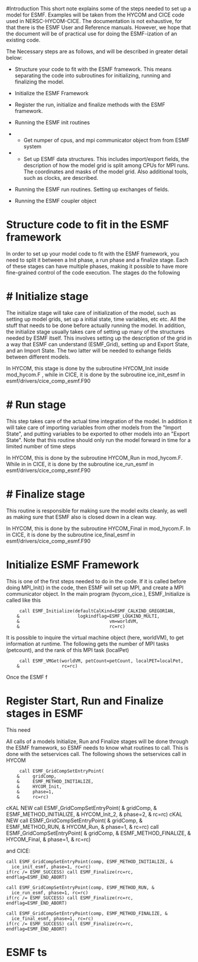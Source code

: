 #Introduction
This short note explains some of the steps needed to set up a model for ESMF.
Examples will be taken from the HYCOM and CICE code used in NERSC-HYCOM-CICE.
The documentation is not exhaustive, for that there is the ESMF User and
Reference manuals. However, we hope that the document will be of practical use
for doing the ESMF-ization of an existing code. 

The Necessary steps are as follows, and will be described in greater detail
below:

* Structure your code to fit with the ESMF framework. This means separating the
code into subroutines for initializing, running and finalizing the model.

* Initialize the ESMF Framework

* Register the run, initialize and finalize methods with the ESMF framework.

* Running the ESMF init routines

* * Get numper of cpus, and mpi communicator object from from ESMF system

* * Set up ESMF data structures. This includes import/export fields, the
description of how the model grid is split among CPUs for MPI runs. The
coordinates and masks of the model grid. Also additional tools, such as clocks,
are described.

* Running the ESMF run routines. Setting up exchanges of fields.

* Running the ESMF coupler object


# Structure code to fit in the ESMF framework

In order to  set up your model code to fit with the ESMF framework, you need to split
it between a Init phase, a run phase and a finalize stage. Each of these stages
can have multiple phases, making it possible to have more fine-grained control
of the code execution. The stages do the following

# # Initialize  stage
 
The initialize stage will take care of initialization of the model, such as
setting up model grids, set up a initial state, time variables,  etc etc. All the stuff that
needs to be done before actually running the model.  In addition, the initialize
stage usually takes care of setting up many of the structures needed by ESMF
itself. This involves setting up the description of the grid in a way that
ESMF can understand (ESMF_Grid), setting up and Export State, and an Import
State. The two latter will be needed to exhange fields between different models.

In HYCOM, this stage is done by the subroutine HYCOM_Init inside mod_hycom.F , while in CICE,
it is done by the subroutine ice_init_esmf in esmf/drivers/cice_comp_esmf.F90

# # Run  stage

This step takes care of the actual time integration of the model. In addition it
will  take care of importing variables from other models from the "Import
State", and putting variables to be exported to other models into an "Export
State". Note that this routine should only run the model forward in time for a
limited number of time steps

In HYCOM, this is done by the subroutine HYCOM_Run in mod_hycom.F. While in  in CICE,
it is done by the subroutine ice_run_esmf in esmf/drivers/cice_comp_esmf.F90

# # Finalize stage

This routine is responsible for making sure the model exits cleanly, as well as
making sure that ESMF also is closed down in a clean way.

In HYCOM, this is done by the subroutine HYCOM_Final in mod_hycom.F. In  in CICE,
it is done by the subroutine ice_final_esmf in esmf/drivers/cice_comp_esmf.F90


# Initialize ESMF Framework

This is one of the first steps needed to do in the code. If it is called before
doing MPI_Init() in the code, then ESMF will set up MPI, and create a MPI
communicator object. In the main program  (hycom_cice.), ESMF_Initialize is
called like this 


         call ESMF_Initialize(defaultCalKind=ESMF_CALKIND_GREGORIAN,
        &                      logkindflag=ESMF_LOGKIND_MULTI,
        &                                  vm=worldVM,
        &                                  rc=rc)

It is possible to inquire the virtual machine object (here, worldVM), to get
information at runtime. The following gets the number of MPI tasks (petcount), and
the rank of this MPI task (localPet)

         call ESMF_VMGet(worldVM, petCount=petCount, localPET=localPet,
        &                rc=rc)

Once the ESMF f

# Register Start, Run and Finalize stages in ESMF

This need 

All calls of a models Initialize, Run and Finalize stages will be done through
the ESMF framework, so ESMF needs to know what routines to call. This is done
with the setservices call. The following shows the setservices call in HYCOM 


         call ESMF_GridCompSetEntryPoint(
        &     gridComp,
        &     ESMF_METHOD_INITIALIZE,
        &     HYCOM_Init,
        &     phase=1,
        &     rc=rc)
   cKAL  NEW
         call ESMF_GridCompSetEntryPoint(
        &     gridComp,
        &     ESMF_METHOD_INITIALIZE,
        &     HYCOM_Init_2,
        &     phase=2,
        &     rc=rc)
   cKAL  NEW
         call ESMF_GridCompSetEntryPoint(
        &     gridComp,
        &     ESMF_METHOD_RUN,
        &     HYCOM_Run,
        &     phase=1,
        &     rc=rc)
         call ESMF_GridCompSetEntryPoint(
        &     gridComp,
        &     ESMF_METHOD_FINALIZE,
        &     HYCOM_Final,
        &     phase=1,
        &     rc=rc)

and CICE:


    call ESMF_GridCompSetEntryPoint(comp, ESMF_METHOD_INITIALIZE, &
      ice_init_esmf, phase=1, rc=rc)
    if(rc /= ESMF_SUCCESS) call ESMF_Finalize(rc=rc, endflag=ESMF_END_ABORT)

    call ESMF_GridCompSetEntryPoint(comp, ESMF_METHOD_RUN, &
      ice_run_esmf, phase=1, rc=rc)
    if(rc /= ESMF_SUCCESS) call ESMF_Finalize(rc=rc, endflag=ESMF_END_ABORT)

    call ESMF_GridCompSetEntryPoint(comp, ESMF_METHOD_FINALIZE, &
      ice_final_esmf, phase=1, rc=rc)
    if(rc /= ESMF_SUCCESS) call ESMF_Finalize(rc=rc, endflag=ESMF_END_ABORT)



# ESMF ts
